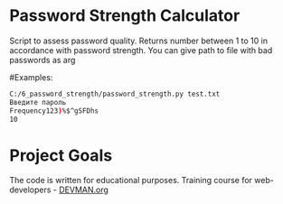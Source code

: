 # Password Strength Calculator

Script to assess password quality. Returns number between 1 to 10 in accordance with password strength.
You can give path to file with bad passwords as arg  
 
#Examples:

```bash
C:/6_password_strength/password_strength.py test.txt
Введите пароль
Frequency123)%$^gSFDhs
10
```
# Project Goals

The code is written for educational purposes. Training course for web-developers - [DEVMAN.org](https://devman.org)
